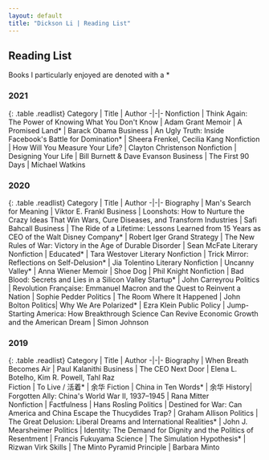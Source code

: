 ```yaml
---
layout: default
title: "Dickson Li | Reading List"
---
```


## Reading List

Books I particularly enjoyed are denoted with a *

<h3>2021</h3>

{: .table .readlist}
Category | Title | Author 
-|-|-
Nonfiction | Think Again: The Power of Knowing What You Don't Know | Adam Grant
Memoir | A Promised Land* | Barack Obama
Business | An Ugly Truth: Inside Facebook's Battle for Domination* | Sheera Frenkel, Cecilia Kang
Nonfiction | How Will You Measure Your Life? | Clayton Christenson
Nonfiction | Designing Your Life | Bill Burnett & Dave Evanson
Business | The First 90 Days | Michael Watkins


<h3>2020</h3>

{: .table .readlist}
Category | Title | Author 
-|-|-
Biography | Man's Search for Meaning | Viktor E. Frankl
Business | Loonshots: How to Nurture the Crazy Ideas That Win Wars, Cure Diseases, and Transform Industries | Safi Bahcall
Business | The Ride of a Lifetime: Lessons Learned from 15 Years as CEO of the Walt Disney Company* | Robert Iger
Grand Strategy | The New Rules of War: Victory in the Age of Durable Disorder | Sean McFate 
Literary Nonfiction | Educated* | Tara Westover
Literary Nonfiction | Trick Mirror: Reflections on Self-Delusion* | Jia Tolentino
Literary Nonfiction | Uncanny Valley* | Anna Wiener
Memoir | Shoe Dog | Phil Knight
Nonfiction | Bad Blood: Secrets and Lies in a Silicon Valley Startup* | John Carreyrou
Politics | Revolution Française: Emmanuel Macron and the Quest to Reinvent a Nation | Sophie Pedder 
Politics | The Room Where It Happened | John Bolton
Politics| Why We Are Polarized* | Ezra Klein 
Public Policy | Jump-Starting America: How Breakthrough Science Can Revive Economic Growth and the American Dream | Simon Johnson 


<h3>2019</h3>

{: .table .readlist}
Category | Title | Author
-|-|-
Biography | When Breath Becomes Air | Paul Kalanithi
Business | The CEO Next Door  | Elena L. Botelho, Kim R. Powell, Tahl Raz  
Fiction | To Live / 活着* | 余华
Fiction | China in Ten Words* | 余华 
History| Forgotten Ally: China's World War II, 1937–1945 | Rana Mitter  
Nonfiction | Factfulness | Hans Rosling
Politics | Destined for War: Can America and China Escape the Thucydides Trap? | Graham Allison
Politics | The Great Delusion: Liberal Dreams and International Realities* | John J. Mearsheimer
Politics | Identity: The Demand for Dignity and the Politics of Resentment | Francis Fukuyama
Science | The Simulation Hypothesis* | Rizwan Virk
Skills | The Minto Pyramid Principle | Barbara Minto